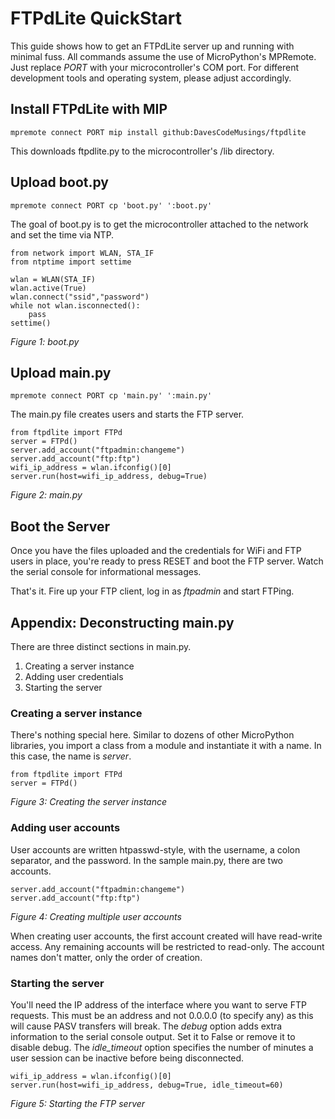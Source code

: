 # FTPdLite QuickStart
This guide shows how to get an FTPdLite server up and running with minimal fuss. All commands assume the use of MicroPython's MPRemote. Just replace _PORT_ with your microcontroller's COM port. For different development tools and operating system, please adjust accordingly.

## Install FTPdLite with MIP
```
mpremote connect PORT mip install github:DavesCodeMusings/ftpdlite
```

This downloads ftpdlite.py to the microcontroller's /lib directory.

## Upload boot.py
```
mpremote connect PORT cp 'boot.py' ':boot.py'
```

The goal of boot.py is to get the microcontroller attached to the network and set the time via NTP.

```
from network import WLAN, STA_IF
from ntptime import settime

wlan = WLAN(STA_IF)
wlan.active(True)
wlan.connect("ssid","password")
while not wlan.isconnected():
    pass
settime()
```
_Figure 1: boot.py_

## Upload main.py
```
mpremote connect PORT cp 'main.py' ':main.py'
```

The main.py file creates users and starts the FTP server.

```
from ftpdlite import FTPd
server = FTPd()
server.add_account("ftpadmin:changeme")
server.add_account("ftp:ftp")
wifi_ip_address = wlan.ifconfig()[0]
server.run(host=wifi_ip_address, debug=True)
```
_Figure 2: main.py_

## Boot the Server
Once you have the files uploaded and the credentials for WiFi and FTP users in place, you're ready to press RESET and boot the FTP server. Watch the serial console for informational messages.

That's it. Fire up your FTP client, log in as _ftpadmin_ and start FTPing.

## Appendix: Deconstructing main.py
There are three distinct sections in main.py.
1. Creating a server instance
2. Adding user credentials
3. Starting the server 

### Creating a server instance
There's nothing special here. Similar to dozens of other MicroPython libraries, you import a class from a module and instantiate it with a name. In this case, the name is _server_.

```
from ftpdlite import FTPd
server = FTPd()
```
_Figure 3: Creating the server instance_

### Adding user accounts
User accounts are written htpasswd-style, with the username, a colon separator, and the password. In the sample main.py, there are two accounts.

```
server.add_account("ftpadmin:changeme")
server.add_account("ftp:ftp")
```
_Figure 4: Creating multiple user accounts_

When creating user accounts, the first account created will have read-write access. Any remaining accounts will be restricted to read-only. The account names don't matter, only the order of creation.

### Starting the server
You'll need the IP address of the interface where you want to serve FTP requests. This must be an address and not 0.0.0.0 (to specify any) as this will cause PASV transfers will break. The _debug_ option adds extra information to the serial console output. Set it to False or remove it to disable debug. The _idle_timeout_ option specifies the number of minutes a user session can be inactive before being disconnected.

```
wifi_ip_address = wlan.ifconfig()[0]
server.run(host=wifi_ip_address, debug=True, idle_timeout=60)
```
_Figure 5: Starting the FTP server_
